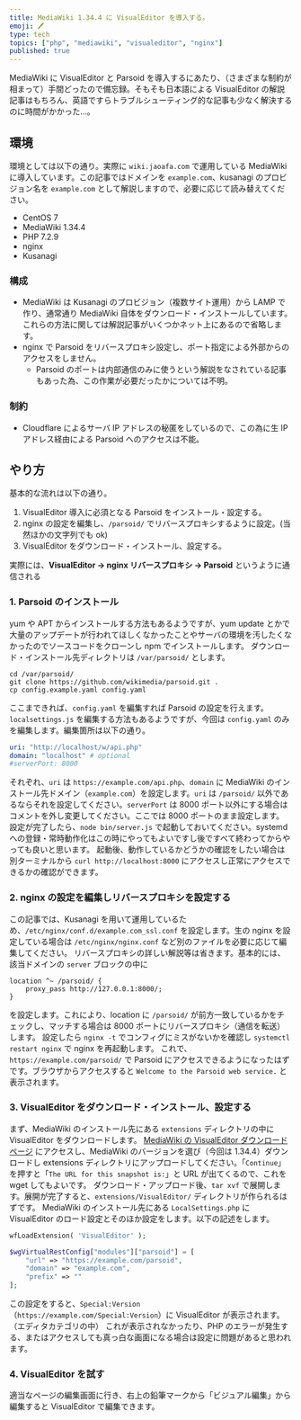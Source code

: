 ```yaml
---
title: MediaWiki 1.34.4 に VisualEditor を導入する。
emoji: 🖊️
type: tech
topics: ["php", "mediawiki", "visualeditor", "nginx"]
published: true
---
```


MediaWiki に VisualEditor と Parsoid を導入するにあたり、（さまざまな制約が相まって）手間どったので備忘録。そもそも日本語による VisualEditor の解説記事はもちろん、英語ですらトラブルシューティング的な記事も少なく解決するのに時間がかかった…。

## 環境

環境としては以下の通り。実際に `wiki.jaoafa.com` で運用している MediaWiki に導入しています。この記事ではドメインを `example.com`、kusanagi のプロビジョン名を `example.com` として解説しますので、必要に応じて読み替えてください。

- CentOS 7
- MediaWiki 1.34.4
- PHP 7.2.9
- nginx
- Kusanagi

### 構成

- MediaWiki は Kusanagi のプロビジョン（複数サイト運用）から LAMP で作り、通常通り MediaWiki 自体をダウンロード・インストールしています。これらの方法に関しては解説記事がいくつかネット上にあるので省略します。
- nginx で Parsoid をリバースプロキシ設定し、ポート指定による外部からのアクセスをしません。
  - Parsoid のポートは内部通信のみに使うという解説をなされている記事もあった為、この作業が必要だったかについては不明。

### 制約

- Cloudflare によるサーバ IP アドレスの秘匿をしているので、この為に生 IP アドレス経由による Parsoid へのアクセスは不能。

## やり方

基本的な流れは以下の通り。

1. VisualEditor 導入に必須となる Parsoid をインストール・設定する。
2. nginx の設定を編集し、`/parsoid/` でリバースプロキシするように設定。(当然ほかの文字列でも ok)
3. VisualEditor をダウンロード・インストール、設定する。

実際には、**VisualEditor → nginx リバースプロキシ → Parsoid** というように通信される

### 1. Parsoid のインストール

yum や APT からインストールする方法もあるようですが、yum update とかで大量のアップデートが行われてほしくなかったことやサーバの環境を汚したくなかったのでソースコードをクローンし npm でインストールします。
ダウンロード・インストール先ディレクトリは `/var/parsoid/` とします。

```shell
cd /var/parsoid/
git clone https://github.com/wikimedia/parsoid.git .
cp config.example.yaml config.yaml
```

ここまできれば、`config.yaml` を編集すれば Parsoid の設定を行えます。`localsettings.js` を編集する方法もあるようですが、今回は `config.yaml` のみを編集します。編集箇所は以下の通り。

```yaml
uri: "http://localhost/w/api.php"
domain: "localhost" # optional
#serverPort: 8000
```

それぞれ、`uri` は `https://example.com/api.php`、`domain` に MediaWiki のインストール先ドメイン（`example.com`）を設定します。`uri` は `/parsoid/` 以外であるならそれを設定してください。`serverPort` は 8000 ポート以外にする場合はコメントを外し変更してください。ここでは 8000 ポートのまま設定します。
設定が完了したら、`node bin/server.js` で起動しておいてください。systemd への登録・常時動作化はこの時にやってもよいですし後ですべて終わってからやっても良いと思います。
起動後、動作しているかどうかの確認をしたい場合は別ターミナルから `curl http://localhost:8000` にアクセスし正常にアクセスできるかの確認ができます。

### 2. nginx の設定を編集しリバースプロキシを設定する

この記事では、Kusanagi を用いて運用しているため、`/etc/nginx/conf.d/example.com_ssl.conf` を設定します。生の nginx を設定している場合は `/etc/nginx/nginx.conf` など別のファイルを必要に応じて編集してください。 リバースプロキシの詳しい解説等は省きます。基本的には、該当ドメインの `server` ブロックの中に

```nginx
location ^~ /parsoid/ {
    proxy_pass http://127.0.0.1:8000/;
}
```

を設定します。これにより、location に `/parsoid/` が前方一致しているかをチェックし、マッチする場合は 8000 ポートにリバースプロキシ（通信を転送）します。
設定したら `nginx -t` でコンフィグにミスがないかを確認し `systemctl restart nginx` で nginx を再起動します。
これで、`https://example.com/parsoid/` で Parsoid にアクセスできるようになったはずです。ブラウザからアクセスすると `Welcome to the Parsoid web service.` と表示されます。

### 3. VisualEditor をダウンロード・インストール、設定する

まず、MediaWiki のインストール先にある `extensions` ディレクトリの中に VisualEditor をダウンロードします。
[MediaWiki の VisualEditor ダウンロードページ](https://www.mediawiki.org/wiki/Special:ExtensionDistributor/VisualEditor) にアクセスし、MediaWiki のバージョンを選び（今回は 1.34.4）ダウンロードし extensions ディレクトリにアップロードしてください。「`Continue`」を押すと「`The URL for this snapshot is:`」と URL が出てくるので、これを wget してもよいです。
ダウンロード・アップロード後、`tar xvf` で展開します。展開が完了すると、`extensions/VisualEditor/` ディレクトリが作られるはずです。
MediaWiki のインストール先にある `LocalSettings.php` に VisualEditor のロード設定とそのほか設定をします。以下の記述をします。

```php
wfLoadExtension( 'VisualEditor' );

$wgVirtualRestConfig["modules"]["parsoid"] = [
    "url" => "https://example.com/parsoid",
    "domain" => "example.com",
    "prefix" => ""
];
```

この設定をすると、`Special:Version`（`https://example.com/Special:Version`）に VisualEditor が表示されます。（エディタカテゴリの中）
これが表示されなかったり、PHP のエラーが発生する、またはアクセスしても真っ白な画面になる場合は設定に問題があると思われます。

### 4. VisualEditor を試す

適当なページの編集画面に行き、右上の鉛筆マークから「ビジュアル編集」から編集すると VisualEditor で編集できます。
